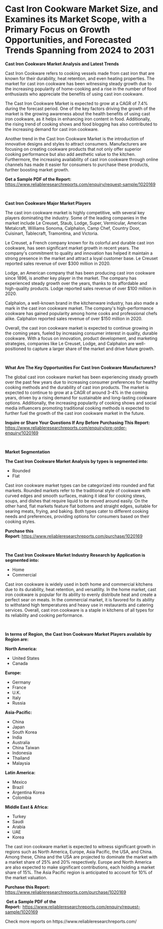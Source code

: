 <p><h1>Cast Iron Cookware Market Size, and Examines its Market Scope, with a Primary Focus on Growth Opportunities, and Forecasted Trends Spanning from 2024 to 2031</h1></p><p><strong>Cast Iron Cookware Market Analysis and Latest Trends</strong></p>
<p><p>Cast Iron Cookware refers to cooking vessels made from cast iron that are known for their durability, heat retention, and even heating properties. The market for cast iron cookware has been witnessing steady growth due to the increasing popularity of home-cooking and a rise in the number of food enthusiasts who appreciate the benefits of using cast iron cookware.</p><p>The Cast Iron Cookware Market is expected to grow at a CAGR of 7.4% during the forecast period. One of the key factors driving the growth of the market is the growing awareness about the health benefits of using cast iron cookware, as it helps in enhancing iron content in food. Additionally, the rising trend of cooking shows and food blogging has also contributed to the increasing demand for cast iron cookware.</p><p>Another trend in the Cast Iron Cookware Market is the introduction of innovative designs and styles to attract consumers. Manufacturers are focusing on creating cookware products that not only offer superior cooking performance but also add aesthetic value to the kitchen. Furthermore, the increasing availability of cast iron cookware through online channels has made it easier for consumers to purchase these products, further boosting market growth.</p></p>
<p><strong>Get a Sample PDF of the Report:&nbsp;</strong> <a href="https://www.reliableresearchreports.com/enquiry/request-sample/1020169">https://www.reliableresearchreports.com/enquiry/request-sample/1020169</a></p>
<p>&nbsp;</p>
<p><strong>Cast Iron Cookware Major Market Players</strong></p>
<p><p>The cast iron cookware market is highly competitive, with several key players dominating the industry. Some of the leading companies in the market include Le Creuset, Staub, Lodge, Super, Vermicular, American Metalcraft, Williams Sonoma, Calphalon, Camp Chef, Country Door, Cuisinart, Tablecraft, Tramontina, and Victoria.</p><p>Le Creuset, a French company known for its colorful and durable cast iron cookware, has seen significant market growth in recent years. The company's commitment to quality and innovation has helped it maintain a strong presence in the market and attract a loyal customer base. Le Creuset reported sales revenue of over $300 million in 2020.</p><p>Lodge, an American company that has been producing cast iron cookware since 1896, is another key player in the market. The company has experienced steady growth over the years, thanks to its affordable and high-quality products. Lodge reported sales revenue of over $100 million in 2020.</p><p>Calphalon, a well-known brand in the kitchenware industry, has also made a mark in the cast iron cookware market. The company's high-performance cookware has gained popularity among home cooks and professional chefs alike. Calphalon reported sales revenue of over $150 million in 2020.</p><p>Overall, the cast iron cookware market is expected to continue growing in the coming years, fueled by increasing consumer interest in quality, durable cookware. With a focus on innovation, product development, and marketing strategies, companies like Le Creuset, Lodge, and Calphalon are well-positioned to capture a larger share of the market and drive future growth.</p></p>
<p>&nbsp;</p>
<p><strong>What Are The Key Opportunities For Cast Iron Cookware Manufacturers?</strong></p>
<p><p>The global cast iron cookware market has been experiencing steady growth over the past few years due to increasing consumer preferences for healthy cooking methods and the durability of cast iron products. The market is expected to continue to grow at a CAGR of around 3-4% in the coming years, driven by a rising demand for sustainable and long-lasting cookware options. Additionally, the increasing popularity of cooking shows and social media influencers promoting traditional cooking methods is expected to further fuel the growth of the cast iron cookware market in the future.</p></p>
<p><strong>Inquire or Share Your Questions If Any Before Purchasing This Report:</strong> <a href="https://www.reliableresearchreports.com/enquiry/pre-order-enquiry/1020169">https://www.reliableresearchreports.com/enquiry/pre-order-enquiry/1020169</a></p>
<p>&nbsp;</p>
<p><strong>Market Segmentation</strong></p>
<p><strong>The Cast Iron Cookware Market Analysis by types is segmented into:</strong></p>
<p><ul><li>Rounded</li><li>Flat</li></ul></p>
<p><p>Cast iron cookware market types can be categorized into rounded and flat markets. Rounded markets refer to the traditional style of cookware with curved edges and smooth surfaces, making it ideal for cooking stews, soups, and dishes that require liquid to be moved around easily. On the other hand, flat markets feature flat bottoms and straight edges, suitable for searing meats, frying, and baking. Both types cater to different cooking needs and preferences, providing options for consumers based on their cooking styles.</p></p>
<p><strong>Purchase this Report:&nbsp;</strong><a href="https://www.reliableresearchreports.com/purchase/1020169">https://www.reliableresearchreports.com/purchase/1020169</a></p>
<p>&nbsp;</p>
<p><strong>The Cast Iron Cookware Market Industry Research by Application is segmented into:</strong></p>
<p><ul><li>Home</li><li>Commercial</li></ul></p>
<p><p>Cast iron cookware is widely used in both home and commercial kitchens due to its durability, heat retention, and versatility. In the home market, cast iron cookware is popular for its ability to evenly distribute heat and create a perfect sear on meats. In the commercial market, it is favored for its ability to withstand high temperatures and heavy use in restaurants and catering services. Overall, cast iron cookware is a staple in kitchens of all types for its reliability and cooking performance.</p></p>
<p>&nbsp;</p>
<p><strong>In terms of Region, the Cast Iron Cookware Market Players available by Region are:</strong></p>
<p>
    <p> <strong> North America: </strong>
        <ul>
            <li>United States</li>
            <li>Canada</li>
        </ul>
        </p> 
    <p> <strong> Europe: </strong>
        <ul>
            <li>Germany</li>
            <li>France</li>
            <li>U.K.</li>
            <li>Italy</li>
            <li>Russia</li>
        </ul>
        </p> 
    <p> <strong> Asia-Pacific: </strong>
        <ul>
            <li>China</li>
            <li>Japan</li>
            <li>South Korea</li>
            <li>India</li>
            <li>Australia</li>
            <li>China Taiwan</li>
            <li>Indonesia</li>
            <li>Thailand</li>
            <li>Malaysia</li>
        </ul>
        </p> 
    <p> <strong> Latin America: </strong>
        <ul>
            <li>Mexico</li>
            <li>Brazil</li>
            <li>Argentina Korea</li>
            <li>Colombia</li>
        </ul>
        </p> 
    <p> <strong> Middle East & Africa: </strong>
        <ul>
            <li>Turkey</li>
            <li>Saudi</li>
            <li>Arabia</li>
            <li>UAE</li>
            <li>Korea</li>
        </ul>
    </p>
    </p>
<p><p>The cast iron cookware market is expected to witness significant growth in regions such as North America, Europe, Asia Pacific, the USA, and China. Among these, China and the USA are projected to dominate the market with a market share of 25% and 20% respectively. Europe and North America are also expected to make significant contributions, each holding a market share of 15%. The Asia Pacific region is anticipated to account for 10% of the market valuation.</p></p>
<p><strong>Purchase this Report: </strong><a href="https://www.reliableresearchreports.com/purchase/1020169">https://www.reliableresearchreports.com/purchase/1020169</a></p>
<p>&nbsp;<strong>Get a Sample PDF of the Report:&nbsp;&nbsp;</strong><a href="https://www.reliableresearchreports.com/enquiry/request-sample/1020169">https://www.reliableresearchreports.com/enquiry/request-sample/1020169</a></p>
<p><strong></strong></p>
<p>Check more reports on https://www.reliableresearchreports.com/</p>